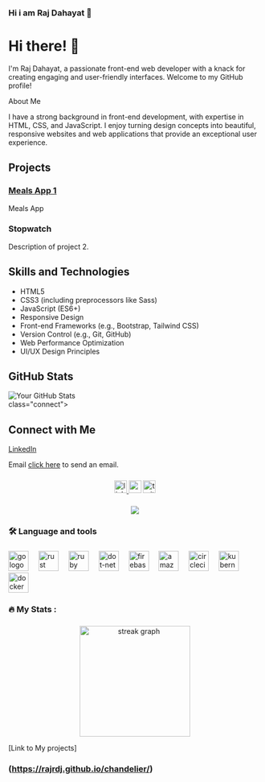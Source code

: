 ### Hi i am Raj Dahayat 👋

<!DOCTYPE html>
<html lang="en">
<head>
    <meta charset="UTF-8">
    <meta name="viewport" content="width=device-width, initial-scale=1.0">
    <!-- <title>GitHub Profile Introduction</title>
    <style>
        body {
            font-family: Arial, sans-serif;
            line-height: 1.6;
            margin: 0;
            padding: 0;
            background-color: #f4f4f4;
            color: #333;
            padding: 20px;
        }
        .container {
            max-width: 800px;
            margin: auto;
            background: #fff;
            padding: 20px;
            border-radius: 5px;
            box-shadow: 0 0 10px rgba(0,0,0,0.1);
        }
        h1, h2 {
            text-align: center;
        }
        .project {
            margin-bottom: 20px;
        }
        .project a {
            text-decoration: none;
            color: #007bff;
        }
        .project p {
            margin: 5px 0;
        }
        .stats {
            text-align: center;
        }
        .connect {
            text-align: center;
        }
        .connect a {
            margin: 0 5px;
            text-decoration: none;
            color: #333;
        }
    </style> -->
</head> 
<body>
    <div class="container">
        <h1>Hi there! 👋</h1>
        <p>I'm Raj Dahayat, a passionate front-end web developer with a knack for creating engaging and user-friendly interfaces. Welcome to my GitHub profile!</p>
        <p>About Me</p>
        <p>I have a strong background in front-end development, with expertise in HTML, CSS, and JavaScript. I enjoy turning design concepts into beautiful, responsive websites and web applications that provide an exceptional user experience.</p> 
        <h2>Projects</h2>
        <div class="project">
            <h3><a href="project-1-link">Meals App 1</a></h3>
               <p>Meals App<a href="https://github.com/rajrdj/mealsapp2" class="hidden-link"></a> </p>
        </div>
        <div class="project">
            <h3> <p>Stopwatch<a href="https://github.com/rajrdj/Stopwatch" class="hidden-link"></a> </p>
</h3>
            <p>Description of project 2.</p>
        </div>
        <div class="project">
            <!-- <h3><a href="project-3-link">Project Name 3</a></h3>
            <p>Description of project 3.</p> -->
        </div> 
        <h2>Skills and Technologies</h2>
        <ul>
            <li>HTML5</li>
            <li>CSS3 (including preprocessors like Sass)</li>
            <li>JavaScript (ES6+)</li>
            <li>Responsive Design</li>
            <li>Front-end Frameworks (e.g., Bootstrap, Tailwind CSS)</li>
            <li>Version Control (e.g., Git, GitHub)</li>
            <li>Web Performance Optimization</li>
            <li>UI/UX Design Principles</li>
        </ul>
        <div class="stats">
            <h2>GitHub Stats</h2>
            <img src="https://github-readme-stats.vercel.app/api?username=rajrdj&show_icons=true" alt="Your GitHub Stats">
        </div>
        <div> class="connect">
            <h2>Connect with Me</h2>
            <!-- <a href="link-to-portfolio">Portfolio</a> -->
            <a href="https://www.linkedin.com/in/rajrd/">LinkedIn</a>
            <!-- <a href="link-to-twitter">Twitter</a> -->
           <p>Email <a href="mailto:rajdahyat74@gmail.com"> click here</a> to send an email.</p
        </div>
    </div>

    
  <!-- <img height="150" src="https://camo.githubusercontent.com/62da68eb62b1e5f175f7d1f0191dd89a653d7908feb22d37d4a0ab07365d6791/68747470733a2f2f6d656469612e67697068792e636f6d2f6d656469612f4d3967624264396e6244724f5475314d71782f67697068792e676966"  /> -->
</div>

###

<div align="center">
  <a href="https://www.linkedin.com/in/rajrd/">
    <img src="https://img.shields.io/static/v1?message=LinkedIn&logo=linkedin&label=&color=0077B5&logoColor=white&labelColor=&style=for-the-badge" height="25" alt="linkedin logo" />
</a>
  <img src="https://img.shields.io/static/v1?message=Youtube&logo=youtube&label=&color=FF0000&logoColor=white&labelColor=&style=for-the-badge" height="25" alt="youtube logo"  />
  <img src="https://img.shields.io/static/v1?message=Twitter&logo=twitter&label=&color=1DA1F2&logoColor=white&labelColor=&style=for-the-badge" height="25" alt="twitter logo"  />
</div>

###

<div align="center">
  <img src="https://visitor-badge.laobi.icu/badge?page_id=maurodesouza.maurodesouza&"  />
</div>




<h3 align="left">🛠 Language and tools</h3>

###

<div align="left">
  <img src="https://cdn.jsdelivr.net/gh/devicons/devicon/icons/go/go-original-wordmark.svg" height="40" alt="go logo"  />
  <img width="12" />
  <img src="https://cdn.jsdelivr.net/gh/devicons/devicon/icons/rust/rust-plain.svg" height="40" alt="rust logo"  />
  <img width="12" />
  <img src="https://cdn.jsdelivr.net/gh/devicons/devicon/icons/ruby/ruby-plain-wordmark.svg" height="40" alt="ruby logo"  />
  <img width="12" />
  <img src="https://cdn.jsdelivr.net/gh/devicons/devicon/icons/dot-net/dot-net-plain-wordmark.svg" height="40" alt="dot-net logo"  />
  <img width="12" />
  <img src="https://cdn.jsdelivr.net/gh/devicons/devicon/icons/firebase/firebase-plain-wordmark.svg" height="40" alt="firebase logo"  />
  <img width="12" />
  <img src="" height="40" alt="amazonwebservices logo"  />
  <img width="12" />
  <img src="https://cdn.jsdelivr.net/gh/devicons/devicon/icons/circleci/circleci-plain.svg" height="40" alt="circleci logo"  />
  <img width="12" />
  <img src="https://cdn.jsdelivr.net/gh/devicons/devicon/icons/kubernetes/kubernetes-plain.svg" height="40" alt="kubernetes logo"  />
  <img width="12" />
  <img src="https://cdn.jsdelivr.net/gh/devicons/devicon/icons/docker/docker-plain-wordmark.svg" height="40" alt="docker logo"  />
</div>

###

<h3 align="left">🔥   My Stats :</h3>

###

<div align="center">
  <img src="https://streak-stats.demolab.com?user=maurodesouza&locale=en&mode=daily&theme=dark&hide_border=false&border_radius=5&order=3" height="220" alt="streak graph"  />
</div>

[Link to My projects] <h3>
(https://rajrdj.github.io/chandelier/) 



    
</body>
</html>


<!--
**rajrdj/rajrdj** is a ✨ _special_ ✨ repository because its `README.md` (this file) appears on your GitHub profile.

Here are some ideas to get you started:

- 🔭 I’m currently working on ...
- 🌱 I’m currently learning ...
- 👯 I’m looking to collaborate on ...
- 🤔 I’m looking for help with ...
- 💬 Ask me about ...
- 📫 How to reach me: ...
- 😄 Pronouns: ...
- ⚡ Fun fact: ...
-->




